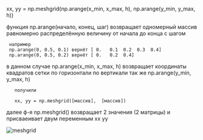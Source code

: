   xx, yy = np.meshgrid(np.arange(x_min, x_max, h),  np.arange(y_min, y_max, h))

  функция
  np.arange(начало, конец, шаг) возвращает одномерный массив равномерно распределённую величину от начала до конца с шагом
  
     например 
     np.arange(0, 0.5, 0.1) вернёт [ 0.   0.1  0.2  0.3  0.4]
     np.arange(0, 0.5, 0.2) вернёт [ 0.   0.2  0.4] 
     
  в данном случае 
     np.arange(x_min, x_max, h) возвращает координаты квадратов сетки по горизонтали 
  по вертикали так же 
     np.arange(y_min, y_max, h)
     
       получили
       
       xx, yy = np.meshgrid([массив],  [массив])
       
  далее ф-я np.meshgrid() возвращает 2 значения (2 матрицы) и присваеивает двум переменным xx yy
  
  ![meshgrid](https://user-images.githubusercontent.com/33224690/32692907-8928ef6a-c6d5-11e7-96a0-e72e952ce069.png)
  

